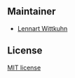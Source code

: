 


## Maintainer

- [Lennart Wittkuhn](mailto:wittkuhn@mpib-berlin.mpg.de)

## License

[MIT license](LICENSE)